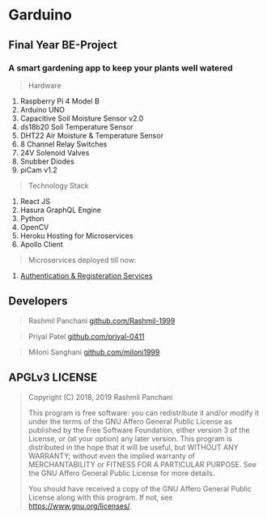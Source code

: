 # Garduino

## Final Year BE-Project

### A smart gardening app to keep your plants well watered

> Hardware

1. Raspberry Pi 4 Model B
2. Arduino UNO
3. Capacitive Soil Moisture Sensor v2.0
4. ds18b20 Soil Temperature Sensor
5. DHT22 Air Moisture & Temperature Sensor
6. 8 Channel Relay Switches
7. 24V Solenoid Valves
8. Snubber Diodes
9. piCam v1.2

> Technology Stack

1. React JS
2. Hasura GraphQL Engine
3. Python
4. OpenCV
5. Heroku Hosting for Microservices
6. Apollo Client

> Microservices deployed till now:

1. [Authentication & Registeration Services](https://github.com/Rashmil-1999/garduino-auth "Garduino Auth")

<!-- ![gameUI](/images/aowe.jpg) ![botGUI](/images/aowe2.jpg) images here -->

## Developers

> Rashmil Panchani
> [github.com/Rashmil-1999](https://github.com/Rashmil-1999)

> Priyal Patel
> [github.com/priyal-0411](https://github.com/priyal-0411)

> Miloni Sanghani
> [github.com/miloni1999](https://github.com/miloni1999)

## APGLv3 LICENSE

> Copyright (C) 2018, 2019 Rashmil Panchani
>
> This program is free software: you can redistribute it and/or modify
> it under the terms of the GNU Affero General Public License as published
> by the Free Software Foundation, either version 3 of the License, or
> (at your option) any later version.
> This program is distributed in the hope that it will be useful,
> but WITHOUT ANY WARRANTY; without even the implied warranty of
> MERCHANTABILITY or FITNESS FOR A PARTICULAR PURPOSE. See the
> GNU Affero General Public License for more details.
>
> You should have received a copy of the GNU Affero General Public License
> along with this program. If not, see <https://www.gnu.org/licenses/>.
